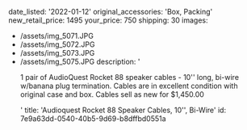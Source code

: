 date_listed: '2022-01-12'
original_accessories: 'Box, Packing'
new_retail_price: 1495
your_price: 750
shipping: 30
images:
  - /assets/img_5071.JPG
  - /assets/img_5072.JPG
  - /assets/img_5073.JPG
  - /assets/img_5075.JPG
description: '<p>1 pair of AudioQuest Rocket 88 speaker cables - 10'' long, bi-wire w/banana plug termination. Cables are in excellent condition with original case and box. Cables sell as new for $1,450.00&nbsp;&nbsp;</p>'
title: 'Audioquest Rocket 88 Speaker Cables, 10'', Bi-Wire'
id: 7e9a63dd-0540-40b5-9d69-b8dffbd0551a
